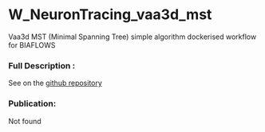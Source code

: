 # W_NeuronTracing_vaa3d_mst
Vaa3d MST (Minimal Spanning Tree) simple algorithm dockerised workflow for BIAFLOWS

### Full Description :
 See on the [github repository](https://github.com/Vaa3D/vaa3d_tools/tree/master/released_plugins/v3d_plugins/bigneuron_zz_neurontracing_mst)

### Publication:
Not found
